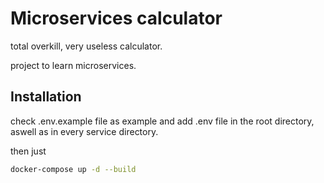 # Microservices calculator

total overkill, very useless calculator.

project to learn microservices.

## Installation

check .env.example file as example and add .env file in the root directory, aswell as in every service directory.

then just

```bash
docker-compose up -d --build